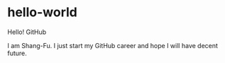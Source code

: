 # hello-world
Hello! GitHub

I am Shang-Fu. I just start my GitHub career and hope I will have decent future. 
